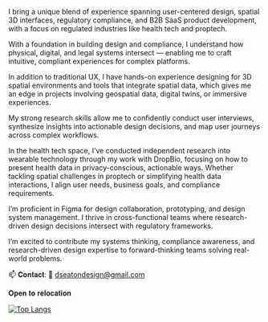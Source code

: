 I bring a unique blend of experience spanning user-centered design, spatial 3D interfaces, regulatory compliance, and B2B SaaS product development, with a focus on regulated industries like health tech and proptech.

With a foundation in building design and compliance, I understand how physical, digital, and legal systems intersect — enabling me to craft intuitive, compliant experiences for complex platforms.

In addition to traditional UX, I have hands-on experience designing for 3D spatial environments and tools that integrate spatial data, which gives me an edge in projects involving geospatial data, digital twins, or immersive experiences.

My strong research skills allow me to confidently conduct user interviews, synthesize insights into actionable design decisions, and map user journeys across complex workflows.

In the health tech space, I’ve conducted independent research into wearable technology through my work with DropBio, focusing on how to present health data in privacy-conscious, actionable ways. Whether tackling spatial challenges in proptech or simplifying health data interactions, I align user needs, business goals, and compliance requirements.

I’m proficient in Figma for design collaboration, prototyping, and design system management. I thrive in cross-functional teams where research-driven design decisions intersect with regulatory frameworks.

I’m excited to contribute my systems thinking, compliance awareness, and research-driven design expertise to forward-thinking teams solving real-world problems.

📫 𝐂𝐨𝐧𝐭𝐚𝐜𝐭:
📧 dseatondesign@gmail.com

𝐎𝐩𝐞𝐧 𝐭𝐨 𝐫𝐞𝐥𝐨𝐜𝐚𝐭𝐢𝐨𝐧

<!--
**Dseatondesign/Dseatondesign** is a ✨ _special_ ✨ repository because its `README.md` (this file) appears on your GitHub profile.

Here are some ideas to get you started:

- 🔭 I’m currently working on ... Product management, AI, Spatial design
- 🌱 I’m currently learning ... AI
- 👯 I’m looking to collaborate on ...
- 🤔 I’m looking for help with ...
- 💬 Ask me about ... User research, Product strategy
- 📫 How to reach me: ...
- 😄 Pronouns: ... He/Him
- ⚡ Fun fact: ...

-->
[![Top Langs](https://github-readme-stats.vercel.app/api/top-langs/?username=Dseatondesign&layout=compact)](https://github.com/Dseatondesign) 

